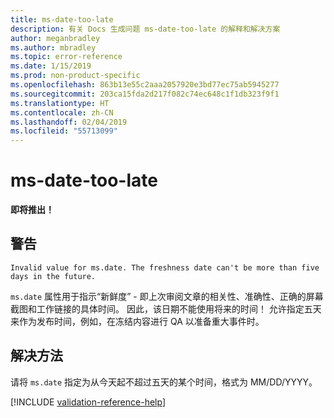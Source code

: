 ```yaml
---
title: ms-date-too-late
description: 有关 Docs 生成问题 ms-date-too-late 的解释和解决方案
author: meganbradley
ms.author: mbradley
ms.topic: error-reference
ms.date: 1/15/2019
ms.prod: non-product-specific
ms.openlocfilehash: 863b13e55c2aaa2057920e3bd77ec75ab5945277
ms.sourcegitcommit: 203ca15fda2d217f082c74ec648c1f1db323f9f1
ms.translationtype: HT
ms.contentlocale: zh-CN
ms.lasthandoff: 02/04/2019
ms.locfileid: "55713099"
---
```

# <a name="ms-date-too-late"></a>ms-date-too-late

**即将推出！**

## <a name="warning"></a>警告

`Invalid value for ms.date. The freshness date can't be more than five days in the future.`

`ms.date` 属性用于指示“新鲜度” - 即上次审阅文章的相关性、准确性、正确的屏幕截图和工作链接的具体时间。 因此，该日期不能使用将来的时间！ 允许指定五天来作为发布时间，例如，在冻结内容进行 QA 以准备重大事件时。

## <a name="resolution"></a>解决方法

请将 `ms.date` 指定为从今天起不超过五天的某个时间，格式为 MM/DD/YYYY。

<!--make sure to add this file to your includes folder and verify the path-->
[!INCLUDE [validation-reference-help](includes/validation-reference-help.md)]
